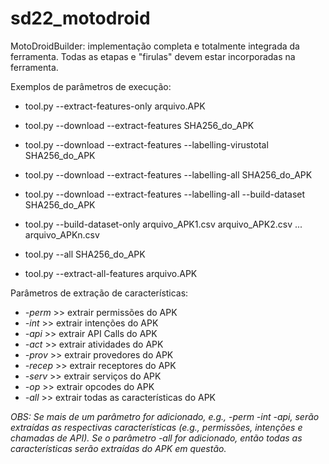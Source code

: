 # sd22_motodroid

MotoDroidBuilder: implementação completa e totalmente integrada da ferramenta. Todas as etapas e "firulas" devem estar incorporadas na ferramenta.

Exemplos de parâmetros de execução:

- tool.py --extract-features-only arquivo.APK
- tool.py --download --extract-features SHA256_do_APK
- tool.py --download --extract-features --labelling-virustotal SHA256_do_APK
- tool.py --download --extract-features --labelling-all SHA256_do_APK
- tool.py --download --extract-features --labelling-all --build-dataset SHA256_do_APK
- tool.py --build-dataset-only arquivo_APK1.csv arquivo_APK2.csv ... arquivo_APKn.csv
- tool.py --all SHA256_do_APK

- tool.py --extract-all-features arquivo.APK

Parâmetros de extração de características:

- *-perm* >> extrair permissões do APK
- *-int* >> extrair intenções do APK
- *-api* >> extrair API Calls do APK
- *-act* >> extrair atividades do APK
- *-prov* >> extrair provedores do APK
- *-recep* >> extrair receptores do APK
- *-serv* >> extrair serviços do APK
- *-op* >> extrair opcodes do APK
- *-all* >> extrair todas as características do APK

*OBS:* *Se mais de um parâmetro for adicionado, e.g., -perm -int -api, serão extraídas as respectivas características (e.g., permissões, intenções e chamadas de API).*
*Se o parâmetro -all for adicionado, então todas as características serão extraídas do APK em questão.*